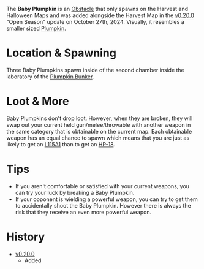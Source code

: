 The **Baby Plumpkin** is an [Obstacle](/obstacles) that only spawns on the Harvest and Halloween Maps and was added alongside the Harvest Map in the [v0.20.0](https://github.com/HasangerGames/suroi/releases/tag/v0.20.0) "Open Season" update on October 27th, 2024. Visually, it resembles a smaller sized [Plumpkin](/obstacles/plumpkin).

# Location & Spawning

Three Baby Plumpkins spawn inside of the second chamber inside the laboratory of the [Plumpkin Bunker](/buildings/plumpkin_bunker_meta). 

# Loot & More

Baby Plumpkins don't drop loot. However, when they are broken, they will swap out your current held gun/melee/throwable with another weapon in the same category that is obtainable on the current map. Each obtainable weapon has an equal chance to spawn which means that you are just as likely to get an [L115A1](/weapons/guns/l115a1) than to get an [HP-18](/weapons/guns/hp18).

# Tips

- If you aren't comfortable or satisfied with your current weapons, you can try your luck by breaking a Baby Plumpkin.
- If your opponent is wielding a powerful weapon, you can try to get them to accidentally shoot the Baby Plumpkin. However there is always the risk that they receive an even more powerful weapon.

# History

- [v0.20.0](https://github.com/HasangerGames/suroi/releases/tag/v0.20.0)
  - Added
